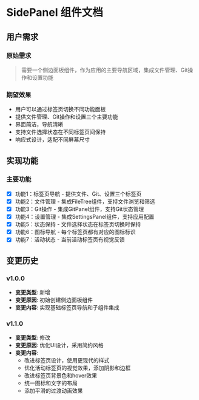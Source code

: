 # SidePanel 组件文档

## 用户需求
### 原始需求
> 需要一个侧边面板组件，作为应用的主要导航区域，集成文件管理、Git操作和设置功能

### 期望效果
- 用户可以通过标签页切换不同功能面板
- 提供文件管理、Git操作和设置三个主要功能
- 界面简洁，导航清晰
- 支持文件选择状态在不同标签页间保持
- 响应式设计，适配不同屏幕尺寸

## 实现功能
### 主要功能
- [x] 功能1：标签页导航 - 提供文件、Git、设置三个标签页
- [x] 功能2：文件管理 - 集成FileTree组件，支持文件浏览和筛选
- [x] 功能3：Git操作 - 集成GitPanel组件，支持Git状态管理
- [x] 功能4：设置管理 - 集成SettingsPanel组件，支持应用配置
- [x] 功能5：状态保持 - 文件选择状态在标签页切换时保持
- [x] 功能6：图标导航 - 每个标签页都有对应的图标标识
- [x] 功能7：活动状态 - 当前活动标签页有视觉反馈

## 变更历史
### v1.0.0
- **变更类型**: 新增
- **变更原因**: 初始创建侧边面板组件
- **变更内容**: 实现基础标签页导航和子组件集成

### v1.1.0
- **变更类型**: 修改
- **变更原因**: 优化UI设计，采用简约风格
- **变更内容**: 
  - 改进标签页设计，使用更现代的样式
  - 优化活动标签页的视觉效果，添加阴影和边框
  - 改进标签页背景色和hover效果
  - 统一图标和文字的布局
  - 添加平滑的过渡动画效果 